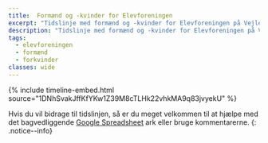 ```yaml
---
title:  Formænd og -kvinder for Elevforeningen
excerpt: "Tidslinje med formænd og -kvinder for Elevforeningen på Vejle Idrætshøjskole"
description: "Tidslinje med formænd og -kvinder for Elevforeningen på Vejle Idrætshøjskole"
tags:
  - elevforeningen
  - formænd
  - forkvinder
classes: wide
---
```


{% include timeline-embed.html source="1DNhSvakJffKfYKw1Z39M8cTLHk22vhkMA9q83jvyekU" %}

Hvis du vil bidrage til tidslinjen, så er du meget velkommen til at hjælpe med det bagvedliggende [Google Spreadsheet](https://docs.google.com/spreadsheets/d/1DNhSvakJffKfYKw1Z39M8cTLHk22vhkMA9q83jvyekU/edit?usp=sharing) ark eller bruge kommentarerne.
{: .notice--info}
